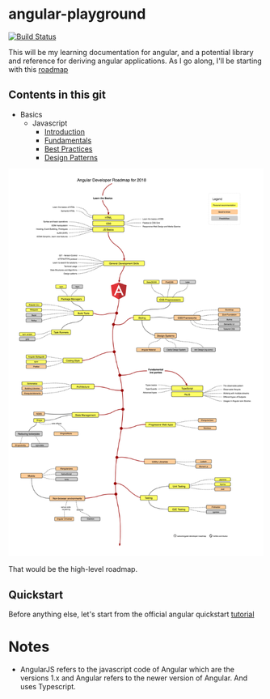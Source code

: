 # angular-playground
[![Build Status](https://travis-ci.org/bluezald/angular-playground.svg?branch=master)](https://travis-ci.org/bluezald/angular-playground)

This will be my learning documentation for angular, and a potential library and reference for deriving angular applications.
As I go along, I'll be starting with this [roadmap](https://github.com/sulco/angular-developer-roadmap)

## Contents in this git
- Basics
    - Javascript
        - [Introduction](https://github.com/bluezald/angular-playground/blob/master/basics/javascript/Introduction.md)
        - [Fundamentals](https://github.com/bluezald/angular-playground/blob/master/basics/javascript/fundamentals/README.md)
        - [Best Practices](https://github.com/bluezald/angular-playground/blob/master/basics/javascript/best-practices/BestPractices.md)
        - [Design Patterns](https://github.com/bluezald/angular-playground/blob/master/basics/javascript/design-patterns/DesignPatterns.md)

![Roadmap](https://github.com/sulco/angular-developer-roadmap/blob/master/angular-dev-roadmap.png)

That would be the high-level roadmap.

## Quickstart
Before anything else, let's start from the official angular quickstart [tutorial](https://angular.io/guide/quickstart)

# Notes
- AngularJS refers to the javascript code of Angular which are the versions 1.x and Angular refers to the newer version of Angular. And uses Typescript.